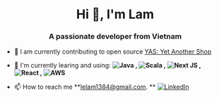 <h1 align="center">Hi 👋, I'm Lam</h1>
<h3 align="center">A passionate developer from Vietnam</h3>

- 🔭 I am currently contributing to open source [YAS: Yet Another Shop](https://github.com/nashtech-garage/yas)

- 🌱 I'm currently learing and using: **![Java](https://img.shields.io/badge/java-%23ED8B00.svg?style=flat&logo=java&logoColor=white) ,  ![Scala](https://img.shields.io/badge/scala-%23DC322F.svg?style=flat&logo=scala&logoColor=white) , ![Next JS](https://img.shields.io/badge/Next-black?style=flat&logo=next.js&logoColor=white) , ![React](https://img.shields.io/badge/react-%2320232a.svg?style=flat&logo=react&logoColor=%2361DAFB) , ![AWS](https://img.shields.io/badge/AWS-%23FF9900.svg?style=flat&logo=amazon-aws&logoColor=white)**

- 📫 How to reach me **lelam1384@gmail.com. **
[![LinkedIn](https://img.shields.io/badge/LinkedIn-%230077B5.svg?logo=linkedin&logoColor=white)](https://www.linkedin.com/in/lam-le-cam-hoang-59384a242/)


  
<!-- Proudly created with GPRM ( https://gprm.itsvg.in ) -->

